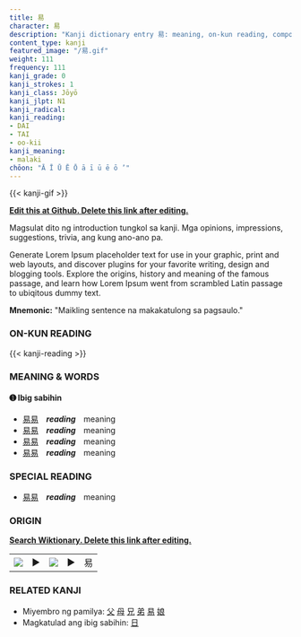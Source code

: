 ```yaml
---
title: 易
character: 易
description: "Kanji dictionary entry 易: meaning, on-kun reading, compounds, origin, related kanji"
content_type: kanji
featured_image: "/易.gif"
weight: 111
frequency: 111
kanji_grade: 0
kanji_strokes: 1
kanji_class: Jōyō
kanji_jlpt: N1
kanji_radical: 
kanji_reading: 
- DAI
- TAI
- oo-kii
kanji_meaning:
- malaki
chōon: "Ā Ī Ū Ē Ō ā ī ū ē ō ’"
---
```

[//]: # (Don't edit the line below. Kanji animated GIF code is automatically generated.)
{{< kanji-gif >}}

[//]: # (Edit below this line.)

**[Edit this at Github. Delete this link after editing.](https://github.com/tim0g/tim/tree/main/content/kanji/易/index.md)**

Magsulat dito ng introduction tungkol sa kanji. Mga opinions, impressions, suggestions, trivia, ang kung ano-ano pa.

Generate Lorem Ipsum placeholder text for use in your graphic, print and web layouts, and discover plugins for your favorite writing, design and blogging tools. Explore the origins, history and meaning of the famous passage, and learn how Lorem Ipsum went from scrambled Latin passage to ubiqitous dummy text.
 
**Mnemonic:** "Maikling sentence na makakatulong sa pagsaulo."

### ON-KUN READING

[//]: # (Don't edit the line below. ON-KUN READING code is automatically generated.)
{{< kanji-reading >}}

### MEANING & WORDS

#### ➊ **Ibig sabihin**
  - [易](../易)[易](../易)　***reading***　meaning
  - [易](../易)[易](../易)　***reading***　meaning
  - [易](../易)[易](../易)　***reading***　meaning
  - [易](../易)[易](../易)　***reading***　meaning

### SPECIAL READING
  - [易](../易)[易](../易)　***reading***　meaning

### ORIGIN

**[Search Wiktionary. Delete this link after editing.](https://wiktionary.org/wiki/易)**
<table class="kanji-table"><tr><td>
<img src="60px-易-bronze.svg.png">
</td><td>▶</td><td>
<img src="60px-易-oracle.svg.png">
</td><td>▶</td>
<td class="kanji-origin">易</td>
</tr></table>

### RELATED KANJI
- Miyembro ng pamilya: [父](../父) [母](../母) [兄](../兄) [弟](../弟) [易](../易) [娘](../娘)
- Magkatulad ang ibig sabihin: [日](../日)
